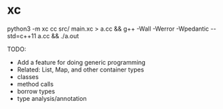 # xc

python3 -m xc cc src/ main.xc > a.cc && g++ -Wall -Werror -Wpedantic --std=c++11 a.cc && ./a.out

TODO:
  * Add a feature for doing generic programming
  * Related: List, Map, and other container types
  * classes
  * method calls
  * borrow types
  * type analysis/annotation


